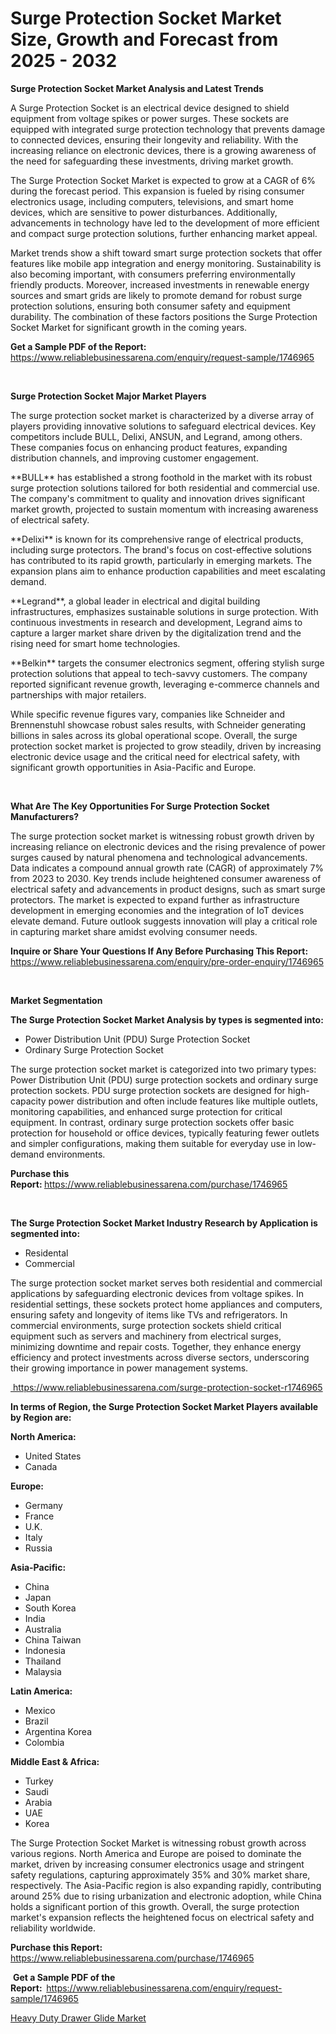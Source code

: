 <p><h1>Surge Protection Socket Market Size, Growth and Forecast from 2025 - 2032</h1></p><p><strong>Surge Protection Socket Market Analysis and Latest Trends</strong></p>
<p><p>A Surge Protection Socket is an electrical device designed to shield equipment from voltage spikes or power surges. These sockets are equipped with integrated surge protection technology that prevents damage to connected devices, ensuring their longevity and reliability. With the increasing reliance on electronic devices, there is a growing awareness of the need for safeguarding these investments, driving market growth.</p><p>The Surge Protection Socket Market is expected to grow at a CAGR of 6% during the forecast period. This expansion is fueled by rising consumer electronics usage, including computers, televisions, and smart home devices, which are sensitive to power disturbances. Additionally, advancements in technology have led to the development of more efficient and compact surge protection solutions, further enhancing market appeal.</p><p>Market trends show a shift toward smart surge protection sockets that offer features like mobile app integration and energy monitoring. Sustainability is also becoming important, with consumers preferring environmentally friendly products. Moreover, increased investments in renewable energy sources and smart grids are likely to promote demand for robust surge protection solutions, ensuring both consumer safety and equipment durability. The combination of these factors positions the Surge Protection Socket Market for significant growth in the coming years.</p></p>
<p><strong>Get a Sample PDF of the Report:&nbsp;</strong> <a href="https://www.reliablebusinessarena.com/enquiry/request-sample/1746965?utm_campaign=2329&utm_medium=2&utm_source=Github&utm_content=ia&utm_term=18022025&utm_id=surge-protection-socket">https://www.reliablebusinessarena.com/enquiry/request-sample/1746965</a></p>
<p>&nbsp;</p>
<p><strong>Surge Protection Socket Major Market Players</strong></p>
<p><p>The surge protection socket market is characterized by a diverse array of players providing innovative solutions to safeguard electrical devices. Key competitors include BULL, Delixi, ANSUN, and Legrand, among others. These companies focus on enhancing product features, expanding distribution channels, and improving customer engagement.</p><p>**BULL** has established a strong foothold in the market with its robust surge protection solutions tailored for both residential and commercial use. The company's commitment to quality and innovation drives significant market growth, projected to sustain momentum with increasing awareness of electrical safety.</p><p>**Delixi** is known for its comprehensive range of electrical products, including surge protectors. The brand's focus on cost-effective solutions has contributed to its rapid growth, particularly in emerging markets. The expansion plans aim to enhance production capabilities and meet escalating demand.</p><p>**Legrand**, a global leader in electrical and digital building infrastructures, emphasizes sustainable solutions in surge protection. With continuous investments in research and development, Legrand aims to capture a larger market share driven by the digitalization trend and the rising need for smart home technologies.</p><p>**Belkin** targets the consumer electronics segment, offering stylish surge protection solutions that appeal to tech-savvy customers. The company reported significant revenue growth, leveraging e-commerce channels and partnerships with major retailers.</p><p>While specific revenue figures vary, companies like Schneider and Brennenstuhl showcase robust sales results, with Schneider generating billions in sales across its global operational scope. Overall, the surge protection socket market is projected to grow steadily, driven by increasing electronic device usage and the critical need for electrical safety, with significant growth opportunities in Asia-Pacific and Europe.</p></p>
<p>&nbsp;</p>
<p><strong>What Are The Key Opportunities For Surge Protection Socket Manufacturers?</strong></p>
<p><p>The surge protection socket market is witnessing robust growth driven by increasing reliance on electronic devices and the rising prevalence of power surges caused by natural phenomena and technological advancements. Data indicates a compound annual growth rate (CAGR) of approximately 7% from 2023 to 2030. Key trends include heightened consumer awareness of electrical safety and advancements in product designs, such as smart surge protectors. The market is expected to expand further as infrastructure development in emerging economies and the integration of IoT devices elevate demand. Future outlook suggests innovation will play a critical role in capturing market share amidst evolving consumer needs.</p></p>
<p><strong>Inquire or Share Your Questions If Any Before Purchasing This Report:</strong> <a href="https://www.reliablebusinessarena.com/enquiry/pre-order-enquiry/1746965?utm_campaign=2329&utm_medium=2&utm_source=Github&utm_content=ia&utm_term=18022025&utm_id=surge-protection-socket">https://www.reliablebusinessarena.com/enquiry/pre-order-enquiry/1746965</a></p>
<p>&nbsp;</p>
<p><strong>Market Segmentation</strong></p>
<p><strong>The Surge Protection Socket Market Analysis by types is segmented into:</strong></p>
<p><ul><li>Power Distribution Unit (PDU) Surge Protection Socket</li><li>Ordinary Surge Protection Socket</li></ul></p>
<p><p>The surge protection socket market is categorized into two primary types: Power Distribution Unit (PDU) surge protection sockets and ordinary surge protection sockets. PDU surge protection sockets are designed for high-capacity power distribution and often include features like multiple outlets, monitoring capabilities, and enhanced surge protection for critical equipment. In contrast, ordinary surge protection sockets offer basic protection for household or office devices, typically featuring fewer outlets and simpler configurations, making them suitable for everyday use in low-demand environments.</p></p>
<p><strong>Purchase this Report:&nbsp;</strong><a href="https://www.reliablebusinessarena.com/purchase/1746965?utm_campaign=2329&utm_medium=2&utm_source=Github&utm_content=ia&utm_term=18022025&utm_id=surge-protection-socket">https://www.reliablebusinessarena.com/purchase/1746965</a></p>
<p>&nbsp;</p>
<p><strong>The Surge Protection Socket Market Industry Research by Application is segmented into:</strong></p>
<p><ul><li>Residental</li><li>Commercial</li></ul></p>
<p><p>The surge protection socket market serves both residential and commercial applications by safeguarding electronic devices from voltage spikes. In residential settings, these sockets protect home appliances and computers, ensuring safety and longevity of items like TVs and refrigerators. In commercial environments, surge protection sockets shield critical equipment such as servers and machinery from electrical surges, minimizing downtime and repair costs. Together, they enhance energy efficiency and protect investments across diverse sectors, underscoring their growing importance in power management systems.</p></p>
<p><a href="https://www.reliablebusinessarena.com/surge-protection-socket-r1746965?utm_campaign=2329&utm_medium=2&utm_source=Github&utm_content=ia&utm_term=18022025&utm_id=surge-protection-socket">&nbsp;https://www.reliablebusinessarena.com/surge-protection-socket-r1746965</a></p>
<p><strong>In terms of Region, the Surge Protection Socket Market Players available by Region are:</strong></p>
<p>
    <p> <strong> North America: </strong>
        <ul>
            <li>United States</li>
            <li>Canada</li>
        </ul>
        </p> 
    <p> <strong> Europe: </strong>
        <ul>
            <li>Germany</li>
            <li>France</li>
            <li>U.K.</li>
            <li>Italy</li>
            <li>Russia</li>
        </ul>
        </p> 
    <p> <strong> Asia-Pacific: </strong>
        <ul>
            <li>China</li>
            <li>Japan</li>
            <li>South Korea</li>
            <li>India</li>
            <li>Australia</li>
            <li>China Taiwan</li>
            <li>Indonesia</li>
            <li>Thailand</li>
            <li>Malaysia</li>
        </ul>
        </p> 
    <p> <strong> Latin America: </strong>
        <ul>
            <li>Mexico</li>
            <li>Brazil</li>
            <li>Argentina Korea</li>
            <li>Colombia</li>
        </ul>
        </p> 
    <p> <strong> Middle East & Africa: </strong>
        <ul>
            <li>Turkey</li>
            <li>Saudi</li>
            <li>Arabia</li>
            <li>UAE</li>
            <li>Korea</li>
        </ul>
    </p>
    </p>
<p><p>The Surge Protection Socket Market is witnessing robust growth across various regions. North America and Europe are poised to dominate the market, driven by increasing consumer electronics usage and stringent safety regulations, capturing approximately 35% and 30% market share, respectively. The Asia-Pacific region is also expanding rapidly, contributing around 25% due to rising urbanization and electronic adoption, while China holds a significant portion of this growth. Overall, the surge protection market's expansion reflects the heightened focus on electrical safety and reliability worldwide.</p></p>
<p><strong>Purchase this Report: </strong><a href="https://www.reliablebusinessarena.com/purchase/1746965?utm_campaign=2329&utm_medium=2&utm_source=Github&utm_content=ia&utm_term=18022025&utm_id=surge-protection-socket">https://www.reliablebusinessarena.com/purchase/1746965</a></p>
<p>&nbsp;<strong>Get a Sample PDF of the Report:&nbsp;&nbsp;</strong><a href="https://www.reliablebusinessarena.com/enquiry/request-sample/1746965?utm_campaign=2329&utm_medium=2&utm_source=Github&utm_content=ia&utm_term=18022025&utm_id=surge-protection-socket">https://www.reliablebusinessarena.com/enquiry/request-sample/1746965</a></p>
<p><strong></strong></p>
<p><p><a href="https://github.com/toldenargelia86/Market-Research-Report-List-1/blob/main/heavy-duty-drawer-glide-market.md?utm_campaign=2329&utm_medium=2&utm_source=Github&utm_content=ia&utm_term=18022025&utm_id=surge-protection-socket">Heavy Duty Drawer Glide Market</a></p></p>